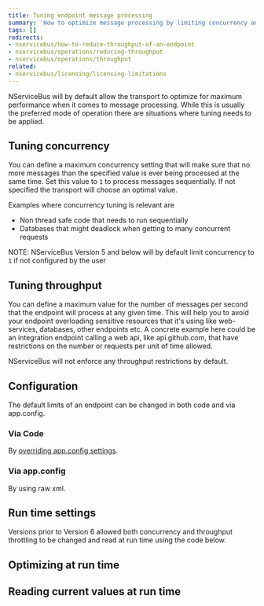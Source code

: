 ```yaml
---
title: Tuning endpoint message processing
summary: 'How to optimize message processing by limiting concurrency and/or throughput.'
tags: []
redirects:
- nservicebus/how-to-reduce-throughput-of-an-endpoint
- nservicebus/operations/reducing-throughput
- nservicebus/operations/throughput
related:
- nservicebus/licensing/licensing-limitations
---
```

NServiceBus will by default allow the transport to optimize for maximum performance when it comes to message processing. While this is usually the preferred mode of operation there are situations where tuning needs to be applied. 


## Tuning concurrency
You can define a maximum concurrency setting that will make sure that no more messages than the specified value is ever being processed at the same time. Set this value to `1` to process messages sequentially. If not specified the transport will choose an optimal value.  

Examples where concurrency tuning is relevant are 

- Non thread safe code that needs to run sequentially
- Databases that might deadlock when getting to many concurrent requests 

NOTE: NServiceBus Version 5 and below will by default limit concurrency to `1` if not configured by the user

## Tuning throughput

You can define a maximum value for the number of messages per second that the endpoint will process at any given time. This will help you to avoid your endpoint overloading sensitive resources that it's using like web-services, databases, other endpoints etc. A concrete example here could be an integration endpoint calling a web api, like api.github.com, that have restrictions on the number or requests per unit of time allowed.

NServiceBus will not enforce any throughput restrictions by default.

## Configuration

The default limits of an endpoint can be changed in both code and via app.config.

### Via Code  

By [overriding app.config settings](/nservicebus/hosting/custom-configuration-providers.md).

<!-- import TuningFromCode--->

### Via app.config

By using raw xml.

<!-- import TuningFromAppConfig--->

## Run time settings

Versions prior to Version 6 allowed both concurrency and throughput throttling to be changed and read at run time using the code below. 

## Optimizing at run time

<!-- import ChangeTuning--->

## Reading current values at run time

<!-- import ReadTuning--->